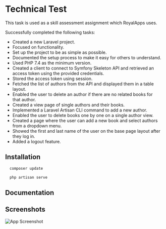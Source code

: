 # Technical Test 

This task is used as a skill assessment assignment which RoyalApps uses.

Successfully completed the following tasks:

- Created a new Laravel project.
- Focused on functionality.
- Set up the project to be as simple as possible.
- Documented the setup process to make it easy for others to understand.
- Used PHP 7.4 as the minimum version.
- Created a client to connect to Symfony Skeleton API and retrieved an access token using the provided credentials.
- Stored the access token using session.
- Fetched the list of authors from the API and displayed them in a table layout.
- Enabled the user to delete an author if there are no related books for that author.
- Created a view page of single authors and their books.
- Implemented a Laravel Artisan CLI command to add a new author.
- Enabled the user to delete books one by one on a single author view.
- Created a page where the user can add a new book and select authors from a dropdown menu.
- Showed the first and last name of the user on the base page layout after they log in.
- Added a logout feature.
## Installation

```bash
  composer update
```

```bash
  php artisan serve
```
    
## Documentation



## Screenshots

![App Screenshot](https://via.placeholder.com/468x300?text=App+Screenshot+Here)

